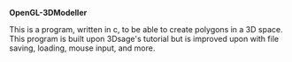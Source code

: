 **OpenGL-3DModeller**

This is a program, written in c, to be able to create polygons in a 3D space. This program is built upon 3Dsage's tutorial but is improved upon with file saving, loading, mouse input, and more.

